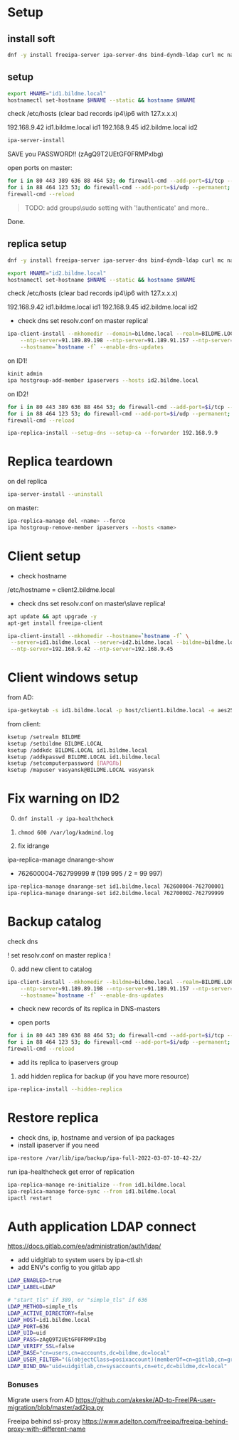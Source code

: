 # Setup

## install soft

```bash
dnf -y install freeipa-server ipa-server-dns bind-dyndb-ldap curl mc nano htop
```

## setup

```bash
export HNAME="id1.bildme.local"
hostnamectl set-hostname $HNAME --static && hostname $HNAME
```

check /etc/hosts (clear bad records ip4\ip6 with 127.x.x.x)

192.168.9.42 id1.bildme.local id1
192.168.9.45 id2.bildme.local id2

```bash
ipa-server-install
```

SAVE you PASSWORD!! (zAgQ9T2UEtGF0FRMPxIbg)

open ports on master:
```bash
for i in 80 443 389 636 88 464 53; do firewall-cmd --add-port=$i/tcp --permanent; done
for i in 88 464 123 53; do firewall-cmd --add-port=$i/udp --permanent; done
firewall-cmd --reload
```

>TODO: add groups\sudo setting with '!authenticate' and more..

Done.

## replica setup

```bash
dnf -y install freeipa-server ipa-server-dns bind-dyndb-ldap curl mc nano htop

export HNAME="id2.bildme.local"
hostnamectl set-hostname $HNAME --static && hostname $HNAME
```

check /etc/hosts (clear bad records ip4\ip6 with 127.x.x.x)

192.168.9.42 id1.bildme.local id1
192.168.9.45 id2.bildme.local id2

- check dns
set resolv.conf on master replica!

```bash
ipa-client-install --mkhomedir --domain=bildme.local --realm=BILDME.LOCAL --server=id1.bildme.local \
	--ntp-server=91.189.89.198 --ntp-server=91.189.91.157 --ntp-server=91.189.89.199 \
	--hostname=`hostname -f` --enable-dns-updates
```

on ID1!
```bash
kinit admin
ipa hostgroup-add-member ipaservers --hosts id2.bildme.local
```

on ID2!
```bash
for i in 80 443 389 636 88 464 53; do firewall-cmd --add-port=$i/tcp --permanent; done
for i in 88 464 123 53; do firewall-cmd --add-port=$i/udp --permanent; done
firewall-cmd --reload

ipa-replica-install --setup-dns --setup-ca --forwarder 192.168.9.9
```

# Replica teardown

on del replica
```bash
ipa-server-install --uninstall
```

on master:
```bash
ipa-replica-manage del <name> --force
ipa hostgroup-remove-member ipaservers --hosts <name>
```

# Client setup

- check hostname

/etc/hostname = client2.bildme.local

- check dns
set resolv.conf on master\slave replica!

```bash
apt update && apt upgrade -y
apt-get install freeipa-client

ipa-client-install --mkhomedir --hostname=`hostname -f` \
 --server=id1.bildme.local --server=id2.bildme.local --bildme=bildme.local --realm=BILDME.LOCAL \
 --ntp-server=192.168.9.42 --ntp-server=192.168.9.45
 ```

 # Client windows setup

 from AD:
 ```bash
 ipa-getkeytab -s id1.bildme.local -p host/client1.bildme.local -e aes256-cts,aes128-cts,des3-hmac-sha1,des-hmac-sha1,des-cbc-md5,des-cbc-crc -k krb5.keytab.windows -P
 ```

 from client:
```bash
ksetup /setrealm BILDME
ksetup /setbildme BILDME.LOCAL
ksetup /addkdc BILDME.LOCAL id1.bildme.local
ksetup /addkpasswd BILDME.LOCAL id1.bildme.local
ksetup /setcomputerpassword [ПАРОЛЬ]
ksetup /mapuser vasyansk@BILDME.LOCAL vasyansk
```


# Fix warning on ID2

0. `dnf install -y ipa-healthcheck`

1. `chmod 600 /var/log/kadmind.log`
2. fix idrange

ipa-replica-manage dnarange-show
- 762600004-762799999 # (199 995 / 2 = 99 997)

```bash
ipa-replica-manage dnarange-set id1.bildme.local 762600004-762700001
ipa-replica-manage dnarange-set id2.bildme.local 762700002-762799999
```

# Backup catalog

check dns

! set resolv.conf on master replica !

0. add new client to catalog
```bash
ipa-client-install --mkhomedir --bildme=bildme.local --realm=BILDME.LOCAL --server=id1.bildme.local \
	--ntp-server=91.189.89.198 --ntp-server=91.189.91.157 --ntp-server=91.189.89.199 \
	--hostname=`hostname -f` --enable-dns-updates
```

- check new records of its replica in DNS-masters

- open ports
```bash
for i in 80 443 389 636 88 464 53; do firewall-cmd --add-port=$i/tcp --permanent; done
for i in 88 464 123 53; do firewall-cmd --add-port=$i/udp --permanent; done
firewall-cmd --reload
```

- add its replica to ipaservers group

1. add hidden replica for backup (if you have more resource)
```bash
ipa-replica-install --hidden-replica
```

# Restore replica

- check dns, ip, hostname and version of ipa packages
- install ipaserver if you need

```bash
ipa-restore /var/lib/ipa/backup/ipa-full-2022-03-07-10-42-22/
```

run ipa-healthcheck get error of replication

```bash
ipa-replica-manage re-initialize --from id1.bildme.local
ipa-replica-manage force-sync --from id1.bildme.local
ipactl restart
```

# Auth application LDAP connect

https://docs.gitlab.com/ee/administration/auth/ldap/

- add uidgitlab to system users by ipa-ctl.sh
- add ENV's config to you gitlab app

```bash
LDAP_ENABLED=true
LDAP_LABEL=LDAP

# "start_tls" if 389, or "simple_tls" if 636
LDAP_METHOD=simple_tls
LDAP_ACTIVE_DIRECTORY=false
LDAP_HOST=id1.bildme.local
LDAP_PORT=636
LDAP_UID=uid
LDAP_PASS=zAgQ9T2UEtGF0FRMPxIbg
LDAP_VERIFY_SSL=false
LDAP_BASE="cn=users,cn=accounts,dc=bildme,dc=local"
LDAP_USER_FILTER="(&(objectClass=posixaccount)(memberOf=cn=gitlab,cn=groups,cn=accounts,dc=bildme,dc=local))"
LDAP_BIND_DN="uid=uidgitlab,cn=sysaccounts,cn=etc,dc=bildme,dc=local"
```

### Bonuses
Migrate users from AD
https://github.com/akeske/AD-to-FreeIPA-user-migration/blob/master/ad2ipa.py

Freeipa behind ssl-proxy
https://www.adelton.com/freeipa/freeipa-behind-proxy-with-different-name
